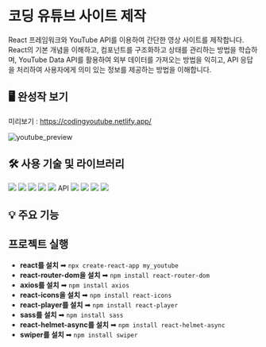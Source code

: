 # 코딩 유튜브 사이트 제작

React 프레임워크와 YouTube API를 이용하여 간단한 영상 사이트를 제작합니다. React의 기본 개념을 이해하고, 컴포넌트를 구조화하고 상태를 관리하는 방법을 학습하며, YouTube Data API를 활용하여 외부 데이터를 가져오는 방법을 익히고, API 응답을 처리하여 사용자에게 의미 있는 정보를 제공하는 방법을 이해합니다.

## 🖥 완성작 보기
미리보기 : https://codingyoutube.netlify.app/

![youtube_preview](https://github.com/kanghyejiny/my_youtube/assets/112097855/9e69f84a-ac84-4721-8a11-399e16db6085)

## 🛠 사용 기술 및 라이브러리
<p>
 <img src="https://img.shields.io/badge/nodedotjs-339933?style=for-the-badge&logo=nodedotjs&logoColor=white">
 <img src="https://img.shields.io/badge/react-61DAFB?style=for-the-badge&logo=react&logoColor=white">
 <img src="https://img.shields.io/badge/reactrouter-CA4245?style=for-the-badge&logo=react&logoColor=white">
 <img src="https://img.shields.io/badge/axios-5A29E4?style=for-the-badge&logo=react&logoColor=white">
 <img src="https://img.shields.io/badge/youtube-FF0000?style=for-the-badge&logo=youtube&logoColor=white"> API
 <img src="https://img.shields.io/badge/rapid-0055DA?style=for-the-badge&logo=rapid&logoColor=white">
 <img src="https://img.shields.io/badge/sass-CC6699?style=for-the-badge&logo=rapid&logoColor=white">
 <img src="https://img.shields.io/badge/netlify-00C7B7?style=for-the-badge&logo=netlify&logoColor=white">
 <img src="https://img.shields.io/badge/github-181717?style=for-the-badge&logo=github&logoColor=white">
</p>

## 💡 주요 기능

## 프로젝트 실행
- **react를 설치** ➡  `npx create-react-app my_youtube`
- **react-router-dom을 설치** ➡ `npm install react-router-dom`
- **axios를 설치** ➡ `npm install axios`
- **react-icons을 설치** ➡ `npm install react-icons`
- **react-player를 설치** ➡ `npm install react-player`
- **sass를 설치** ➡ `npm install sass`
- **react-helmet-async를 설치** ➡ `npm install react-helmet-async`
- **swiper를 설치** ➡ `npm install swiper`
